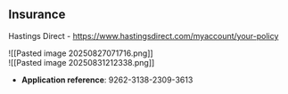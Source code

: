 ## Insurance

Hastings Direct - <https://www.hastingsdirect.com/myaccount/your-policy>

![[Pasted image 20250827071716.png]]  
![[Pasted image 20250831212338.png]]

* **Application reference**: 9262-3138-2309-3613